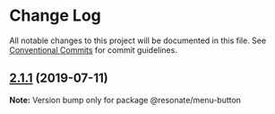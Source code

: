 # Change Log

All notable changes to this project will be documented in this file.
See [Conventional Commits](https://conventionalcommits.org) for commit guidelines.

## [2.1.1](https://github.com/resonatecoop/stream2own/compare/@resonate/menu-button@2.1.0...@resonate/menu-button@2.1.1) (2019-07-11)

**Note:** Version bump only for package @resonate/menu-button

